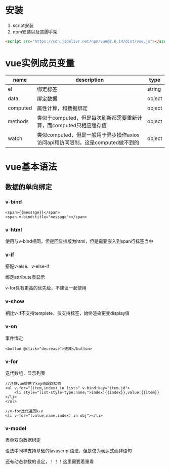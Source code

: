 # 安装

1. script安装
2. npm安装以及其脚手架

```html
<script src="https://cdn.jsdelivr.net/npm/vue@2.6.14/dist/vue.js"></script>
```

# vue实例成员变量

| name     | description                                                  | type   |
| -------- | ------------------------------------------------------------ | ------ |
| el       | 绑定标签                                                     | string |
| data     | 绑定数据                                                     | object |
| computed | 属性计算，和数据绑定                                         | object |
| methods  | 类似于computed，但是每次刷新都需要重新计算，而computed只相应缓存值 | object |
| watch    | 类似computed，但是一般用于异步操作axios访问api和访问限制，这是computed做不到的 | object |

# vue基本语法

## 数据的单向绑定

### v-bind

```vue
<span>{{message}}</span>
<span v-bind:title="message"></span>

```

### v-html

使用与v-bind相同，但是回显排版为html，但是需要嵌入到span行标签当中

### v-if

搭配v-else、v-else-if

绑定attribute表显示

v-for具有更高的优先级，不建议一起使用

### v-show

相比v-if不支持templete，仅支持标签，始终渲染更变display值

### v-on

事件绑定

```vue
<button @click="decrease">递减</button>
```

### v-for

迭代数组，显示列表

```vue
//注意vue提供了key值跟踪状态
<ul v-for="(item,index) in lists" v-bind:key="item.id">
    <li style="list-style-type:none;">index:{{index}},value:{{item}}</li>
</ul>

//v-for迭代遍历k-v
<li v-for="(value,name,index) in obj"></li>
```

### v-model

表单双向数据绑定

语法中同样支持基础的javascript语法，但是仅为表达式而非语句

还有动态参数的设定，！！！这里需要着重看